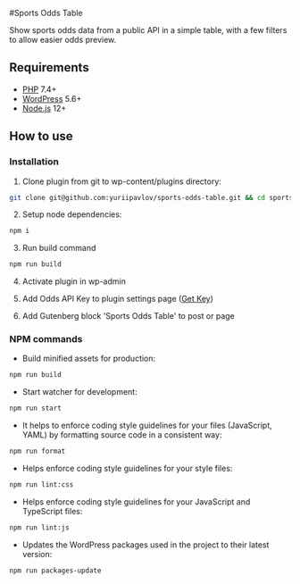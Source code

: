 #Sports Odds Table

Show sports odds data from a public API in a simple table, with a few filters to allow easier odds preview.

## Requirements

- [PHP](https://secure.php.net/manual/en/install.php) 7.4+
- [WordPress](https://wordpress.org/) 5.6+
- [Node.js](http://nodejs.org/) 12+

## How to use
### Installation

1. Clone plugin from git to wp-content/plugins directory:

```bash
git clone git@github.com:yuriipavlov/sports-odds-table.git && cd sports-odds-table
```

2. Setup node dependencies:

```bash
npm i
```

3. Run build command

```bash
npm run build
```

4. Activate plugin in wp-admin

5. Add Odds API Key to plugin settings page ([Get Key](https://the-odds-api.com/#get-access))

6. Add Gutenberg block 'Sports Odds Table' to post or page

### NPM commands

- Build minified assets for production:

```bash
npm run build
```

- Start watcher for development:

```bash
npm run start
```

- It helps to enforce coding style guidelines for your files (JavaScript, YAML) by formatting source code in a consistent way:

```bash
npm run format
```

- Helps enforce coding style guidelines for your style files:

```bash
npm run lint:css
```

- Helps enforce coding style guidelines for your JavaScript and TypeScript files:

```bash
npm run lint:js
```

- Updates the WordPress packages used in the project to their latest version:

```bash
npm run packages-update
```
